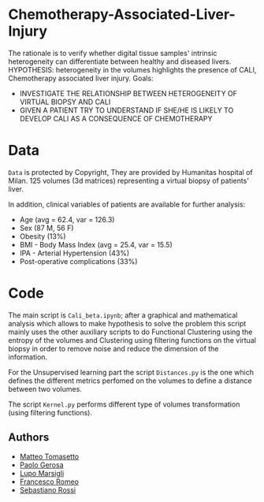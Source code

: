 # Chemotherapy-Associated-Liver-Injury
The rationale is to verify whether digital tissue samples' intrinsic heterogeneity can differentiate between healthy and diseased livers.
HYPOTHESIS: heterogeneity in the volumes highlights the presence of CALI, Chemotherapy associated liver injury.
Goals:
- INVESTIGATE THE RELATIONSHIP BETWEEN HETEROGENEITY OF VIRTUAL BIOPSY AND CALI
- GIVEN A PATIENT TRY TO UNDERSTAND IF SHE/HE IS LIKELY TO DEVELOP CALI AS A CONSEQUENCE OF CHEMOTHERAPY

# Data

`Data` is protected by Copyright, They are provided by Humanitas hospital of Milan.
125 volumes (3d matrices) representing a virtual biopsy of patients’ liver.

In addition, clinical variables of patients are available for further analysis:
- Age (avg = 62.4, var = 126.3)
- Sex (87 M, 56 F)
- Obesity (13%)
- BMI - Body Mass Index (avg = 25.4, var = 15.5)
- IPA - Arterial Hypertension (43%)
- Post-operative complications (33%)

# Code
The main script is `Cali_beta.ipynb`; after a graphical and mathematical analysis which allows to make hypothesis to solve the problem this script mainly uses the other auxiliary scripts to do Functional Clustering using the entropy of the volumes and Clustering using filtering functions on the virtual biopsy in order to remove noise and reduce the dimension of the information. 

For the Unsupervised learning part the script `Distances.py` is the one which defines the different metrics perfomed on the volumes to define a distance between two volumes. 

The script `Kernel.py` performs different type of volumes transformation (using filtering functions).

## Authors
* [Matteo Tomasetto](https://github.com/MatteoTomasetto)
* [Paolo Gerosa](https://github.com/PaoloGerosa)
* [Lupo Marsigli](https://github.com/LupoMarsigli)
* [Francesco Romeo](https://github.com/fraromeo)
* [Sebastiano Rossi](https://github.com/)
